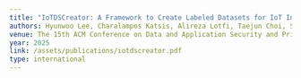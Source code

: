 ```yaml
---
title: "IoTDSCreator: A Framework to Create Labeled Datasets for IoT Intrusion Detection Systems"
authors: Hyunwoo Lee, Charalampos Katsis, Alireza Lotfi, Taejun Choi, Soeun Kim, Ashish Kundu, and Elisa Bertino
venue: The 15th ACM Conference on Data and Application Security and Privacy (CODASPY '25)
year: 2025
link: /assets/publications/iotdscreator.pdf
type: international
---
```


